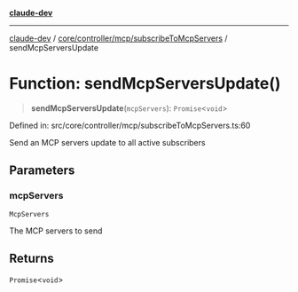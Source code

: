 [**claude-dev**](../../../../../README.md)

***

[claude-dev](../../../../../README.md) / [core/controller/mcp/subscribeToMcpServers](../README.md) / sendMcpServersUpdate

# Function: sendMcpServersUpdate()

> **sendMcpServersUpdate**(`mcpServers`): `Promise`\<`void`\>

Defined in: src/core/controller/mcp/subscribeToMcpServers.ts:60

Send an MCP servers update to all active subscribers

## Parameters

### mcpServers

`McpServers`

The MCP servers to send

## Returns

`Promise`\<`void`\>
